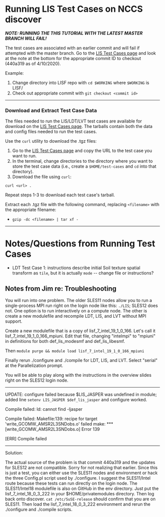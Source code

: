 # Running LIS Test Cases on NCCS discover

***NOTE: RUNNING THE THIS TUTORIAL WITH THE LATEST MASTER BRANCH WILL FAIL!***

The test cases are associated with an earlier commit and will fail if attempted with the master branch.  Go to the [LIS Test Cases page](https://lis.gsfc.nasa.gov/tests/lis) and look at the note at the bottom for the appropriate commit ID to checkout (440a319 as of 4/10/2020).

Example:
1. Change directory into LISF repo with `cd $WORKING` where `$WORKING` is LISF/
2. Check out appropriate commit with `git checkout <commit id>`

----

### Download and Extract Test Case Data

The files needed to run the LIS/LDT/LVT test cases are available for download on the [LIS Test Cases page](https://lis.gsfc.nasa.gov/tests/lis). The tarballs contain both the data and config files needed to run the test cases.

Use the `curl` utility to download the .tgz files:
1. Go to the [LIS Test Cases page](https://lis.gsfc.nasa.gov/tests/lis) and copy the URL to the test case you want to run.
2. In the terminal, change directories to the directory where you want to store the test case data (i.e., create a `$HOME/test-cases` and `cd` into that directory).
3. Download the file using `curl`:

  `curl <url> .`

Repeat steps 1-3 to download each test case's tarball.

Extract each .tgz file with the following command, replacing `<filename>` with the appropriate filename:

* `gzip -dc <filename> | tar xf -`

----

# Notes/Questions from Running Test Cases

* LDT Test Case 1: instructions describe initial Soil texture spatial transform as `tile`, but it is actually `mode` -- change file or instructions?


## Notes from Jim re: Troubleshooting

You will run into one problem.  The older SLES11 nodes allow you to run a single-process MPI run right on the login node like this: `./LIS`; SLES12 does not.  One option is to run interactively on a compute node.  The other is create a new modulefile and recompile LDT, LIS, and LVT without MPI support.

Create a new modulefile that is a copy of lisf_7_intel_19_1_0_166.  Let's call it lisf_7_intel_19_1_0_166_mpiuni.  Edit that file, changing "intelmpi" to "mpiuni" in definitions for both def_lis_modesmf and def_lis_libesmf.

Then `module purge && module load lisf_7_intel_19_1_0_166_mpiuni`

Finally rerun ./configure and ./compile for LDT, LIS, and LVT.  Select "serial" at the Parallelization prompt.

You will be able to play along with the instructions in the overview slides right on the SLES12 login node.

********
UPDATE: configure failed because $LIS_JASPER was undefined in module; added line `setenv LIS_JASPER $def_lis_jasper` and configure worked.

Compile failed: ld: cannot find -ljasper

Compile failed:
Makefile:139: recipe for target 'write_GCOMW_AMSR2L3SNDobs.o' failed
make: *** [write_GCOMW_AMSR2L3SNDobs.o] Error 139

[ERR] Compile failed

********

Solution:

The actual source of the problem is that commit 440a319 and the updates for SLES12 are not compatible.  Sorry for not realizing that earlier.  Since this is just a test, you can either use the SLES11 nodes and environment or hack the three Config.pl script used by ./configure.  I suggest the SLES11/Intel route because these tests can run directly on the login node.  The SLES11/Intel18 modulefile is also on GitHub in the env directory.  Just put the lisf_7_intel_18_0_3_222 in your $HOME/privatemodules directory.  Then log back onto discover.  `cat /etc/SuSE-release` should confirm that you are on SLES11.  Then load the lisf_7_intel_18_0_3_222 environment and rerun the ./configure and ./compile scripts.
